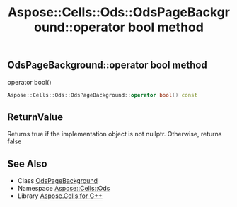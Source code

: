 ﻿---
title: Aspose::Cells::Ods::OdsPageBackground::operator bool method
linktitle: operator bool
second_title: Aspose.Cells for C++ API Reference
description: 'Aspose::Cells::Ods::OdsPageBackground::operator bool method. operator bool() in C++.'
type: docs
weight: 400
url: /cpp/aspose.cells.ods/odspagebackground/operator_bool/
---
## OdsPageBackground::operator bool method


operator bool()

```cpp
Aspose::Cells::Ods::OdsPageBackground::operator bool() const
```


## ReturnValue

Returns true if the implementation object is not nullptr. Otherwise, returns false

## See Also

* Class [OdsPageBackground](../)
* Namespace [Aspose::Cells::Ods](../../)
* Library [Aspose.Cells for C++](../../../)
